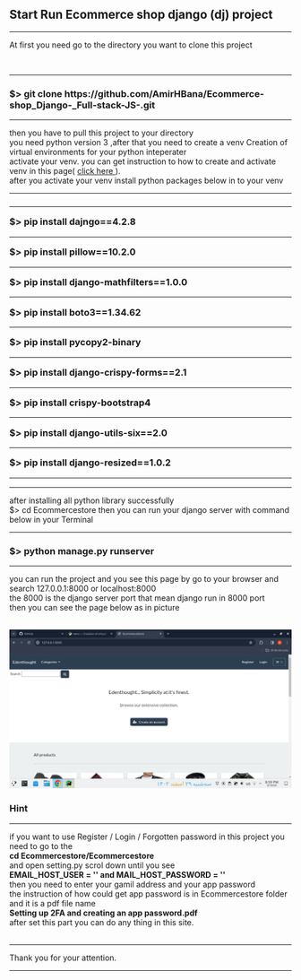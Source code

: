 <h2> Start Run <strong> Ecommerce shop </strong> django (dj) project</h2>

<hr>

<p> At first you need go to the directory you want to clone this project </p>

<br>
<hr>

<h3> $> git clone https://github.com/AmirHBana/Ecommerce-shop_Django-_Full-stack-JS-.git</h3>

<hr>

<p> then you have to pull this project to your directory<br>
   you need python version 3
    ,after that you need to create a venv Creation of virtual environments for your python inteperater<br>
  activate your venv. you can get instruction to how to create and activate venv in this page( <a href="https://docs.python.org/3/library/venv.html"> click here </a> ).<br>
  after you activate your venv install python packages below in to your venv
</p>

<hr>

<div class="highlight highlight-source-shell notranslate position-relative overflow-auto" dir="auto" data-snippet-clipboard-copy-content="docker-compose exec web pip install &lt;package-name&gt;"></div>

<h3> <strong> <hr>
        $> pip install dajngo==4.2.8 <br> <hr>
        $> pip install pillow==10.2.0 <br> <hr>
        $> pip install django-mathfilters==1.0.0 <br> <hr>
        $> pip install boto3==1.34.62 <br> <hr>
        $> pip install pycopy2-binary <br> <hr>
        $> pip install django-crispy-forms==2.1 <br> <hr>
        $> pip install crispy-bootstrap4 <br> <hr>
        $> pip install django-utils-six==2.0 <br> <hr>
        $> pip install django-resized==1.0.2 <br> <hr>
</strong> </h3>

<hr>

<p> after installing all python library successfully <br>
    $> cd Ecommercestore then
    you can run your django server with command below in your Terminal
</p>

<hr>

<h3> <strong>  $> python manage.py runserver </strong> </h3>

<hr>

<p> you can run the project and you see this page by go to your browser and search 127.0.0.1:8000 or localhost:8000 <br>
    the 8000 is the django server port that mean django run in 8000 port<br>
      then you can see the page below as in picture
</p>

<br>

<img src="https://github.com/AmirHBana/Ecommerce-shop_Django-_Full-stack-JS-/blob/main/Ecommercestore/ecomm.png" alt="Store" style="max-width: 100%; max-height: 70%;">

<br>

<h3> Hint </h3>

<hr>

<p> if you want to use Register / Login / Forgotten password in this project you need to go to the <br>
    <strong> cd Ecommercestore/Ecommercestore </strong> <br>
    and open setting.py scrol down until you see <br> 
    <strong> EMAIL_HOST_USER = ''   and   MAIL_HOST_PASSWORD = '' </strong> <br>
    then you need to enter your gamil address and your app password <br>
    the instruction of how could get app password is in Ecommercestore folder and it is a pdf file name <br>
    <strong> Setting up 2FA and creating an app password.pdf </strong> <br>
    after set this part you can do any thing in this site.<br> <br> <hr>
    Thank you for your attention.
</p>

<hr>

